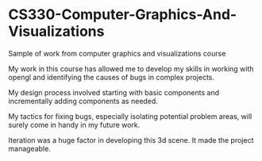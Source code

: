 # CS330-Computer-Graphics-And-Visualizations
Sample of work from computer graphics and visualizations course

My work in this course has allowed me to develop my skills in working with opengl and identifying the causes of bugs in complex projects.

My design process involved starting with basic components and incrementally adding components as needed.

My tactics for fixing bugs, especially isolating potential problem areas, will surely come in handy in my future work.

Iteration was a huge factor in developing this 3d scene. It made the project manageable.
